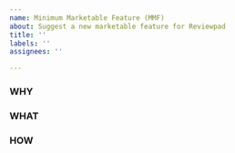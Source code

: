 ```yaml
---
name: Minimum Marketable Feature (MMF)
about: Suggest a new marketable feature for Reviewpad
title: ''
labels: ''
assignees: ''

---
```


### WHY

<!-- Concise description of the problem this feature must fix. -->

### WHAT

<!-- Concise functional description of the solution. -->

### HOW

<!-- Concise technical description of the implementation of the solution . -->
